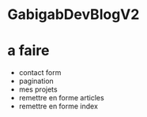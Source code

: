 # GabigabDevBlogV2
# a faire
- contact form
- pagination
- mes projets
- remettre en forme articles
- remettre en forme index
 
